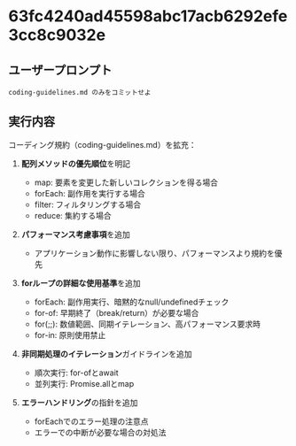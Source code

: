 # 63fc4240ad45598abc17acb6292efe3cc8c9032e

## ユーザープロンプト

```
coding-guidelines.md のみをコミットせよ
```

## 実行内容

コーディング規約（coding-guidelines.md）を拡充：

1. **配列メソッドの優先順位**を明記
   - map: 要素を変更した新しいコレクションを得る場合
   - forEach: 副作用を実行する場合
   - filter: フィルタリングする場合
   - reduce: 集約する場合

2. **パフォーマンス考慮事項**を追加
   - アプリケーション動作に影響しない限り、パフォーマンスより規約を優先

3. **forループの詳細な使用基準**を追加
   - forEach: 副作用実行、暗黙的なnull/undefinedチェック
   - for-of: 早期終了（break/return）が必要な場合
   - for(;;): 数値範囲、同期イテレーション、高パフォーマンス要求時
   - for-in: 原則使用禁止

4. **非同期処理のイテレーション**ガイドラインを追加
   - 順次実行: for-ofとawait
   - 並列実行: Promise.allとmap

5. **エラーハンドリング**の指針を追加
   - forEachでのエラー処理の注意点
   - エラーでの中断が必要な場合の対処法